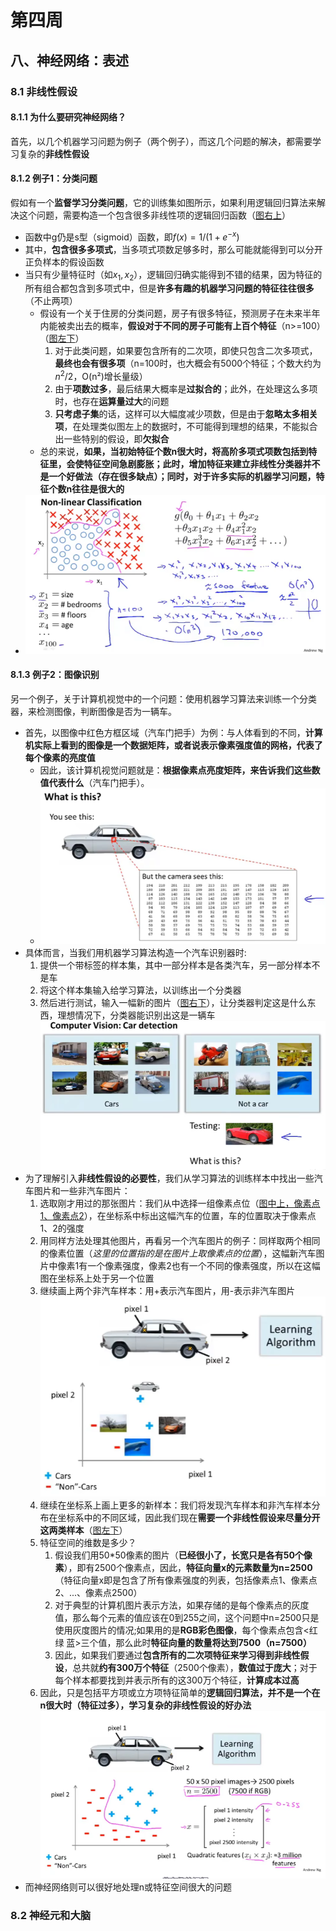 # 第四周  
## 八、神经网络：表述  
### 8.1 非线性假设  
#### 8.1.1 为什么要研究神经网络？  
首先，以几个机器学习问题为例子（两个例子），而这几个问题的解决，都需要学习复杂的**非线性假设**  
#### 8.1.2 例子1：分类问题
假如有一个**监督学习分类问题**，它的训练集如图所示，如果利用逻辑回归算法来解决这个问题，需要构造一个包含很多非线性项的逻辑回归函数（<u>图右上</u>）
* 函数中g仍是s型（sigmoid）函数，即$f(x)=1/(1+e^{-x})$
* 其中，**包含很多多项式**，当多项式项数足够多时，那么可能就能得到可以分开正负样本的假设函数
* 当只有少量特征时（如$x_1,x_2$），逻辑回归确实能得到不错的结果，因为特征的所有组合都包含到多项式中，但是**许多有趣的机器学习问题的特征往往很多**（不止两项）
  * 假设有一个关于住房的分类问题，房子有很多特征，预测房子在未来半年内能被卖出去的概率，**假设对于不同的房子可能有上百个特征**（n>=100）（<u>图左下</u>）
    1. 对于此类问题，如果要包含所有的二次项，即使只包含二次多项式，**最终也会有很多项**（n=100时，也大概会有5000个特征；个数大约为$n^2/2$，O(n²)增长量级）
    2. 由于**项数过多**，最后结果大概率是**过拟合的**；此外，在处理这么多项时，也存在**运算量过大**的问题
    3. **只考虑子集**的话，这样可以大幅度减少项数，但是由于**忽略太多相关项**，在处理类似图左上的数据时，不可能得到理想的结果，不能拟合出一些特别的假设，即**欠拟合**
  * 总的来说，**如果，当初始特征个数n很大时，将高阶多项式项数包括到特征里，会使特征空间急剧膨胀；此时，增加特征来建立非线性分类器并不是一个好做法（存在很多缺点）；同时，对于许多实际的机器学习问题，特征个数n往往是很大的**
* ![](image/2024-01-31-20-50-49.png)
#### 8.1.3 例子2：图像识别
另一个例子，关于计算机视觉中的一个问题：使用机器学习算法来训练一个分类器，来检测图像，判断图像是否为一辆车。
* 首先，以图像中红色方框区域（汽车门把手）为例：与人体看到的不同，**计算机实际上看到的图像是一个数据矩阵，或者说表示像素强度值的网格，代表了每个像素的亮度值**
  * 因此，该计算机视觉问题就是：**根据像素点亮度矩阵，来告诉我们这些数值代表什么**（汽车门把手）。
  * ![](image/2024-02-03-17-07-25.png)
* 具体而言，当我们用机器学习算法构造一个汽车识别器时:
  1. 提供一个带标签的样本集，其中一部分样本是各类汽车，另一部分样本不是车
  2. 将这个样本集输入给学习算法，以训练出一个分类器
  3. 然后进行测试，输入一幅新的图片（<u>图右下</u>），让分类器判定这是什么东西，理想情况下，分类器能识别出这是一辆车  
  ![](image/2024-02-03-17-17-13.png)  
* 为了理解引入**非线性假设的必要性**，我们从学习算法的训练样本中找出一些汽车图片和一些非汽车图片：
  1. 选取刚才用过的那张图片：我们从中选择一组像素点位（<u>图中上，像素点1、像素点2</u>），在坐标系中标出这幅汽车的位置，车的位置取决于像素点1、2的强度
  2. 用同样方法处理其他图片，再看另一个汽车图片的例子：同样取两个相同的像素位置（*这里的位置指的是在图片上取像素点的位置*），这幅新汽车图片中像素1有一个像素强度，像素2也有一个不同的像素强度，所以在这幅图在坐标系上处于另一个位置
  3. 继续画上两个非汽车样本：用+表示汽车图片，用-表示非汽车图片
  ![](image/2024-02-03-17-36-39.png)  
  4. 继续在坐标系上画上更多的新样本：我们将发现汽车样本和非汽车样本分布在坐标系中的不同区域，因此我们现在**需要一个非线性假设来尽量分开这两类样本**（<u>图左下</u>）
  5. 特征空间的维数是多少？
     1. 假设我们用50*50像素的图片（**已经很小了，长宽只是各有50个像素**），即有2500个像素点，因此，**特征向量x的元素数量为n=2500**（特征向量x即是包含了所有像素强度的列表，包括像素点1、像素点2、...、像素点2500）
     2. 对于典型的计算机图片表示方法，如果存储的是每个像素点的灰度值，那么每个元素的值应该在0到255之间，这个问题中n=2500只是使用灰度图片的情况;如果用的是**RGB彩色图像**，每个像素点包含<红 绿 蓝>三个值，那么此时**特征向量的数量将达到7500（n=7500）**
     3. 因此，如果我们要通过**包含所有的二次项特征来学习得到非线性假设**，总共就**约有300万个特征**（2500个像素），**数值过于庞大**；对于每个样本都要找到并表示所有的这300万个特征，**计算成本过高**
  6. 因此，只是包括平方项或立方项特征简单的**逻辑回归算法，并不是一个在n很大时（特征过多），学习复杂的非线性假设的好办法**  
  ![](image/2024-02-03-18-04-20.png)  
* 而神经网络则可以很好地处理n或特征空间很大的问题
### 8.2 神经元和大脑  
